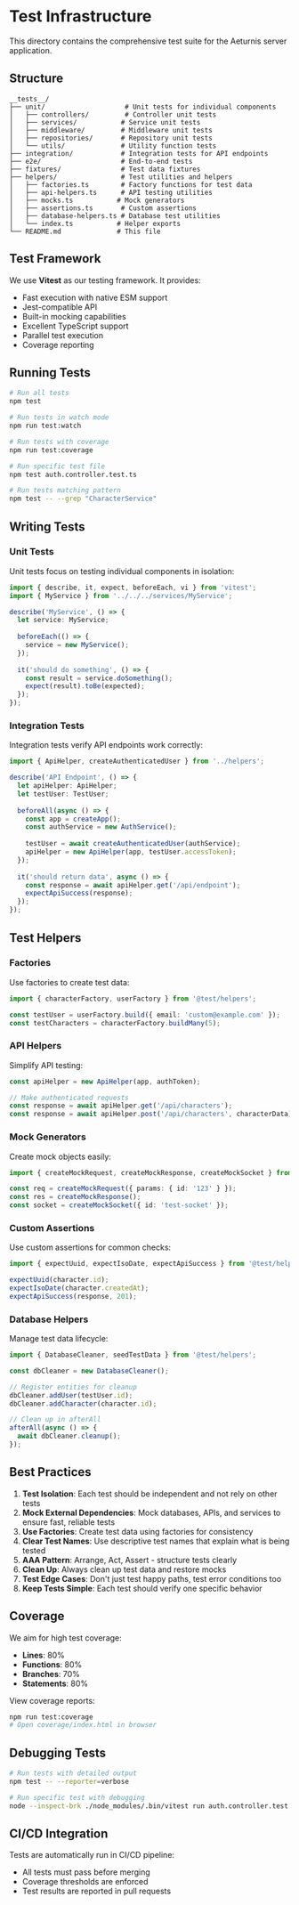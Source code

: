 # Test Infrastructure

This directory contains the comprehensive test suite for the Aeturnis server application.

## Structure

```
__tests__/
├── unit/                    # Unit tests for individual components
│   ├── controllers/         # Controller unit tests
│   ├── services/           # Service unit tests
│   ├── middleware/         # Middleware unit tests
│   ├── repositories/       # Repository unit tests
│   └── utils/              # Utility function tests
├── integration/            # Integration tests for API endpoints
├── e2e/                    # End-to-end tests
├── fixtures/               # Test data fixtures
├── helpers/                # Test utilities and helpers
│   ├── factories.ts        # Factory functions for test data
│   ├── api-helpers.ts      # API testing utilities
│   ├── mocks.ts           # Mock generators
│   ├── assertions.ts       # Custom assertions
│   ├── database-helpers.ts # Database test utilities
│   └── index.ts           # Helper exports
└── README.md              # This file
```

## Test Framework

We use **Vitest** as our testing framework. It provides:
- Fast execution with native ESM support
- Jest-compatible API
- Built-in mocking capabilities
- Excellent TypeScript support
- Parallel test execution
- Coverage reporting

## Running Tests

```bash
# Run all tests
npm test

# Run tests in watch mode
npm run test:watch

# Run tests with coverage
npm run test:coverage

# Run specific test file
npm test auth.controller.test.ts

# Run tests matching pattern
npm test -- --grep "CharacterService"
```

## Writing Tests

### Unit Tests

Unit tests focus on testing individual components in isolation:

```typescript
import { describe, it, expect, beforeEach, vi } from 'vitest';
import { MyService } from '../../../services/MyService';

describe('MyService', () => {
  let service: MyService;
  
  beforeEach(() => {
    service = new MyService();
  });
  
  it('should do something', () => {
    const result = service.doSomething();
    expect(result).toBe(expected);
  });
});
```

### Integration Tests

Integration tests verify API endpoints work correctly:

```typescript
import { ApiHelper, createAuthenticatedUser } from '../helpers';

describe('API Endpoint', () => {
  let apiHelper: ApiHelper;
  let testUser: TestUser;
  
  beforeAll(async () => {
    const app = createApp();
    const authService = new AuthService();
    
    testUser = await createAuthenticatedUser(authService);
    apiHelper = new ApiHelper(app, testUser.accessToken);
  });
  
  it('should return data', async () => {
    const response = await apiHelper.get('/api/endpoint');
    expectApiSuccess(response);
  });
});
```

## Test Helpers

### Factories

Use factories to create test data:

```typescript
import { characterFactory, userFactory } from '@test/helpers';

const testUser = userFactory.build({ email: 'custom@example.com' });
const testCharacters = characterFactory.buildMany(5);
```

### API Helpers

Simplify API testing:

```typescript
const apiHelper = new ApiHelper(app, authToken);

// Make authenticated requests
const response = await apiHelper.get('/api/characters');
const response = await apiHelper.post('/api/characters', characterData);
```

### Mock Generators

Create mock objects easily:

```typescript
import { createMockRequest, createMockResponse, createMockSocket } from '@test/helpers';

const req = createMockRequest({ params: { id: '123' } });
const res = createMockResponse();
const socket = createMockSocket({ id: 'test-socket' });
```

### Custom Assertions

Use custom assertions for common checks:

```typescript
import { expectUuid, expectIsoDate, expectApiSuccess } from '@test/helpers';

expectUuid(character.id);
expectIsoDate(character.createdAt);
expectApiSuccess(response, 201);
```

### Database Helpers

Manage test data lifecycle:

```typescript
import { DatabaseCleaner, seedTestData } from '@test/helpers';

const dbCleaner = new DatabaseCleaner();

// Register entities for cleanup
dbCleaner.addUser(testUser.id);
dbCleaner.addCharacter(character.id);

// Clean up in afterAll
afterAll(async () => {
  await dbCleaner.cleanup();
});
```

## Best Practices

1. **Test Isolation**: Each test should be independent and not rely on other tests
2. **Mock External Dependencies**: Mock databases, APIs, and services to ensure fast, reliable tests
3. **Use Factories**: Create test data using factories for consistency
4. **Clear Test Names**: Use descriptive test names that explain what is being tested
5. **AAA Pattern**: Arrange, Act, Assert - structure tests clearly
6. **Clean Up**: Always clean up test data and restore mocks
7. **Test Edge Cases**: Don't just test happy paths, test error conditions too
8. **Keep Tests Simple**: Each test should verify one specific behavior

## Coverage

We aim for high test coverage:
- **Lines**: 80%
- **Functions**: 80%
- **Branches**: 70%
- **Statements**: 80%

View coverage reports:
```bash
npm run test:coverage
# Open coverage/index.html in browser
```

## Debugging Tests

```bash
# Run tests with detailed output
npm test -- --reporter=verbose

# Run specific test with debugging
node --inspect-brk ./node_modules/.bin/vitest run auth.controller.test.ts
```

## CI/CD Integration

Tests are automatically run in CI/CD pipeline:
- All tests must pass before merging
- Coverage thresholds are enforced
- Test results are reported in pull requests